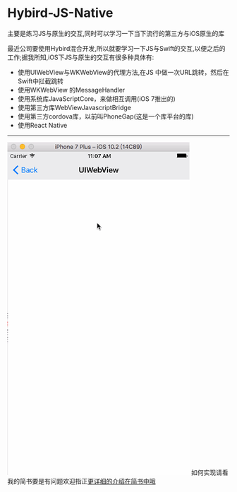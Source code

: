 # Hybird-JS-Native
主要是练习JS与原生的交互,同时可以学习一下当下流行的第三方与iOS原生的库

最近公司要使用Hybird混合开发,所以就要学习一下JS与Swift的交互,以便之后的工作;据我所知,iOS下JS与原生的交互有很多种具体有:
  - 使用UIWebView与WKWebView的代理方法,在JS 中做一次URL跳转，然后在Swift中拦截跳转
  - 使用WKWebView 的MessageHandler
  - 使用系统库JavaScriptCore，来做相互调用(iOS 7推出的)
  - 使用第三方库WebViewJavascriptBridge
  - 使用第三方cordova库，以前叫PhoneGap(这是一个库平台的库)
  - 使用React Native
---
![这是列子](https://github.com/AnRanScheme/Hybird-JS-Native/raw/master/picture.gif)
如何实现请看我的简书要是有问题欢迎指正[更详细的介绍在简书中哦](http://www.jianshu.com/p/ee18d36c50ce)
